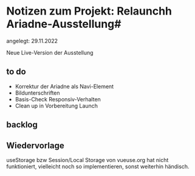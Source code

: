 # Notizen zum Projekt: Relaunchh Ariadne-Ausstellung#

angelegt: 29.11.2022

Neue Live-Version der Ausstellung

## to do

- Korrektur der Ariadne als Navi-Element
- Bildunterschriften
- Basis-Check Responsiv-Verhalten
- Clean up in Vorbereitung Launch


## backlog


## Wiedervorlage

useStorage bzw Session/Local Storage von vueuse.org hat nicht funktioniert, vielleicht noch so implementieren, sonst weiterhin händisch.